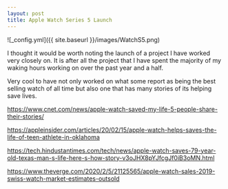 ```yaml
---
layout: post
title: Apple Watch Series 5 Launch
---
```


![_config.yml]({{ site.baseurl }}/images/WatchS5.png)

I thought it would be worth noting the launch of a project I have worked very closely on. It is after all the project 
that I have spent the majority of my waking hours working on over the past year and a half.

Very cool to have not only worked on what some report as being the best selling watch of all time but also one that has
many stories of its helping save lives. 

https://www.cnet.com/news/apple-watch-saved-my-life-5-people-share-their-stories/

https://appleinsider.com/articles/20/02/15/apple-watch-helps-saves-the-life-of-teen-athlete-in-oklahoma

https://tech.hindustantimes.com/tech/news/apple-watch-saves-79-year-old-texas-man-s-life-here-s-how-story-v3oJHX8pYJfcgJf0iB3oMN.html

https://www.theverge.com/2020/2/5/21125565/apple-watch-sales-2019-swiss-watch-market-estimates-outsold
